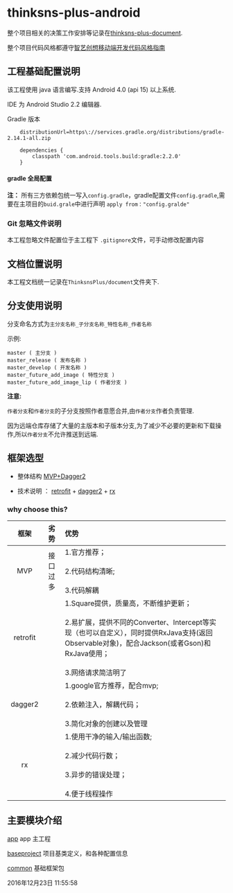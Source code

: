 # thinksns-plus-android

整个项目相关的决策工作安排等记录在[thinksns-plus-document](https://github.com/zhiyicx/thinksns-plus-document).

整个项目代码风格都遵守[智艺创想移动端开发代码风格指南](https://github.com/zhiyicx/mobile-devices-code-style-guide)
## 工程基础配置说明

该工程使用 java 语言编写.支持 Android 4.0 (api 15) 以上系统.

IDE 为 Android Studio 2.2 编辑器.

Gradle 版本

```grovry
    distributionUrl=https\://services.gradle.org/distributions/gradle-2.14.1-all.zip

    dependencies {
        classpath 'com.android.tools.build:gradle:2.2.0'
    }
```
#### gradle 全局配置

**注：** 所有三方依赖包统一写入`config.gradle`，gradle配置文件`config.gradle`,需要在主项目的`buid.grale`中进行声明 `apply from："config.gralde"`

### Git 忽略文件说明

本工程忽略文件配置位于主工程下 `.gitignore`文件，可手动修改配置内容

## 文档位置说明

本工程文档统一记录在`ThinksnsPlus/document`文件夹下.

## 分支使用说明

分支命名方式为`主分支名称_子分支名称_特性名称_作者名称`

示例:

```shell
master ( 主分支 )
master_release ( 发布名称 )
master_develop ( 开发名称 )
master_future_add_image ( 特性分支 )
master_future_add_image_lip ( 作者分支 )

```

**注意:**

`作者分支`和`作者分支`的子分支按照作者意愿合并,由`作者分支`作者负责管理.

因为远端仓库存储了大量的主版本和子版本分支,为了减少不必要的更新和下载操作,所以`作者分支`不允许推送到远端.


## 框架选型

- 整体结构   [MVP+Dagger2](https://github.com/googlesamples/android-architecture/tree/todo-mvp-dagger/)

- 技术说明 ：  [retrofit](https://github.com/square/retrofit) + [dagger2](https://google.github.io/dagger/) + [rx](http://reactivex.io/)


###   why choose this?


| 框架 | 劣势 | 优势 |
|:-------------:|:-------------:|:-------------|
|MVP|接口过多|1.官方推荐；<br><br>2.代码结构清晰;<br><br>3.代码解耦|
|retrofit||1.Square提供，质量高，不断维护更新；<br><br>2.易扩展，提供不同的Converter、Intercept等实现（也可以自定义），同时提供RxJava支持(返回Observable对象)，配合Jackson(或者Gson)和RxJava使用；<br><br>3.网络请求简洁明了
|dagger2||1.google官方推荐，配合mvp;<br><br>2.依赖注入，解耦代码；<br><br>3.简化对象的创建以及管理|
|rx||1.使用干净的输入/输出函数;<br><br>2.减少代码行数；<br><br>3.异步的错误处理；<br><br>4.便于线程操作|


## 主要模块介绍

[app](document/app/APP.md) app 主工程

[baseproject](document/baseproject/BASEPROJECT.md) 项目基类定义，和各种配置信息

[common](document/common/COMMON.md) 基础框架包

2016年12月23日 11:55:58
